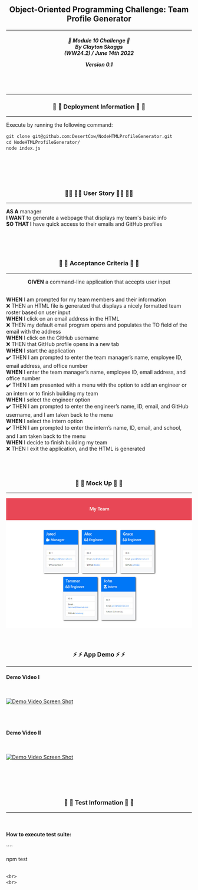 <h2 align="center">Object-Oriented Programming Challenge: Team Profile Generator</h2>

---

<div align="center">

<h5 align="center">

💼 Module 10 Challenge 💼<br>
By Clayton Skaggs<br>
(WW24.2) / June 14th 2022

Version 0.1</h5>
</div>

<br>
<br>

---

<h3 align="center">🚀 🚀 Deployment Information 🚀 🚀</h3>

---

Execute by running the following command:

````
git clone git@github.com:DesertCow/NodeHTMLProfileGenerator.git
cd NodeHTMLProfileGenerator/
node index.js
````

<br>
<br>
<br>
<br>

<h3 align="center">🧙‍♂️ 🧙‍♂️ User Story 🧙‍♂️ 🧙‍♂️</h3>

----

<p><b>AS A</b> manager<br>
<b>I WANT</b> to generate a webpage that displays my team's basic info<br>
<b>SO THAT I</b> have quick access to their emails and GitHub profiles</p>

<br>
<br>
<br>

<h3 align="center">🌟 🌟 Acceptance Criteria 🌟 🌟</h3>

---
<p align="center"> <b>GIVEN</b> a command-line application that accepts user input<br><br></p>
<p align="left"><b>WHEN</b> I am prompted for my team members and their information<br>
❌  THEN an HTML file is generated that displays a nicely formatted team roster based on user input<br>
<b>WHEN</b> I click on an email address in the HTML<br>
❌  THEN my default email program opens and populates the TO field of the email with the address<br>
<b>WHEN</b> I click on the GitHub username<br>
❌  THEN that GitHub profile opens in a new tab<br>
<b>WHEN</b> I start the application<br>
✔️  THEN I am prompted to enter the team manager’s name, employee ID, email address, and office number<br>
<b>WHEN</b> I enter the team manager’s name, employee ID, email address, and office number<br>
✔️ THEN I am presented with a menu with the option to add an engineer or an intern or to finish building my team<br>
<b>WHEN</b> I select the engineer option<br>
✔️ THEN I am prompted to enter the engineer’s name, ID, email, and GitHub username, and I am taken back to the menu<br>
<b>WHEN</b> I select the intern option<br>
✔️ THEN I am prompted to enter the intern’s name, ID, email, and school, and I am taken back to the menu<br>
<b>WHEN</b> I decide to finish building my team<br>
❌ THEN I exit the application, and the HTML is generated<br>
<br>
<br>
<br>

<h3 align="center">📐 📐 Mock Up 📐 📐</h3>

---
<p align="center">
  <img src="./assets/img/10-demo.png" alt="Mock Weather App of Quiz App" width="650")
</p>

<br>
<br>
<br>


<h3 align="center">⚡ ⚡ App Demo ⚡ ⚡</h3>

---
<h4>Demo Video I</h4><br>

[![Demo Video Screen Shot](https://img.youtube.com/vi/#VIDEONUMBER/0.jpg)](https://www.youtube.com/watch?v=#VIDEONUMBER)

<br>
<br>
<h4>Demo Video II</h4><br>

[![Demo Video Screen Shot](https://img.youtube.com/vi/#VIDEONUMBER/0.jpg)](https://www.youtube.com/watch?v=#VIDEONUMBER)

<br>
<br>

<br>
<br>


<h3 align="center">🧪 🧪 Test Information 🧪 🧪</h3>

-----

<br>

<h4>How to execute test suite:</h4>
````

npm test

````

<br>
<br>


